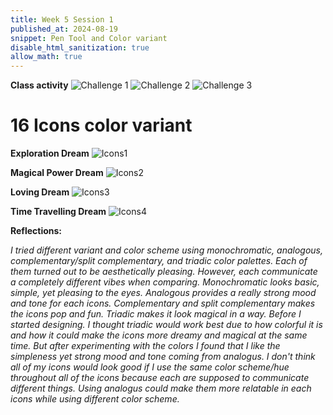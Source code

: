 ```yaml
---
title: Week 5 Session 1
published_at: 2024-08-19
snippet: Pen Tool and Color variant
disable_html_sanitization: true
allow_math: true
---
```


**Class activity**
![Challenge 1](Bezier_Game.png)
![Challenge 2](Pen_tool_Assignment.png)
![Challenge 3](Rabbit_Pen_tool.png)

# 16 Icons color variant
**Exploration Dream**
![Icons1](Icon1_4colors.png)

**Magical Power Dream**
![Icons2](Icon2_4colors.png)

**Loving Dream**
![Icons3](Icon3_4colors.png)

**Time Travelling Dream**
![Icons4](Icon4_4colors.png)

**Reflections:**

*I tried different variant and color scheme using monochromatic, analogous, complementary/split complementary, and triadic color palettes. Each of them turned out to be aesthetically pleasing. However, each communicate a completely different vibes when comparing. Monochromatic looks basic, simple, yet pleasing to the eyes. Analogous provides a really strong mood and tone for each icons. Complementary and split complementary makes the icons pop and fun. Triadic makes it look magical in a way. Before I started designing. I thought triadic would work best due to how colorful it is and how it could make the icons more dreamy and magical at the same time. But after experimenting with the colors I found that I like the simpleness yet strong mood and tone coming from analogus. I don't think all of my icons would look good if I use the same color scheme/hue throughout all of the icons because each are supposed to communicate different things. Using analogus could make them more relatable in each icons while using different color scheme.*